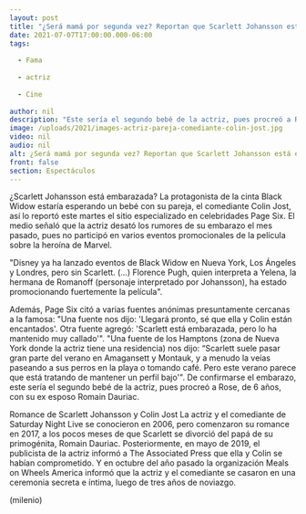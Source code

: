 ```yaml
---
layout: post
title: "¿Será mamá por segunda vez? Reportan que Scarlett Johansson está embarazada"
date: 2021-07-07T17:00:00.000-06:00
tags:
  
  - Fama
  
  - actriz
  
  - Cine
  
author: nil
description: "Este sería el segundo bebé de la actriz, pues procreó a Rose, de 6 años, con su ex esposo Romain Dauriac. "
image: /uploads/2021/images-actriz-pareja-comediante-colin-jost.jpg
video: nil
audio: nil
alt: ¿Será mamá por segunda vez? Reportan que Scarlett Johansson está embarazada
front: false
section: Espectáculos
---
```


¿Scarlett Johansson está embarazada? La protagonista de la cinta Black Widow estaría esperando un bebé con su pareja, el comediante Colin Jost, así lo reportó este martes el sitio especializado en celebridades Page Six.  El medio señaló que la actriz desató los rumores de su embarazo el mes pasado, pues no participó en varios eventos promocionales de la película sobre la heroína de Marvel.  

"Disney ya ha lanzado eventos de Black Widow en Nueva York, Los Ángeles y Londres, pero sin Scarlett. (…) Florence Pugh, quien interpreta a Yelena, la hermana de Romanoff (personaje interpretado por Johansson), ha estado promocionando fuertemente la película". 

Además, Page Six citó a varias fuentes anónimas presuntamente cercanas a la famosa: "Una fuente nos dijo: 'Llegará pronto, sé que ella y Colin están encantados'. Otra fuente agregó: 'Scarlett está embarazada, pero lo ha mantenido muy callado'". "Una fuente de los Hamptons (zona de Nueva York donde la actriz tiene una residencia) nos dijo: “Scarlett suele pasar gran parte del verano en Amagansett y Montauk, y a menudo la veías paseando a sus perros en la playa o tomando café. Pero este verano parece que está tratando de mantener un perfil bajo'". De confirmarse el embarazo, este sería el segundo bebé de la actriz, pues procreó a Rose, de 6 años, con su ex esposo Romain Dauriac. 

Romance de Scarlett Johansson y Colin Jost La actriz y el comediante de Saturday Night Live se conocieron en 2006, pero comenzaron su romance en 2017, a los pocos meses de que Scarlett se divorció del papá de su primogénita, Romain Dauriac. Posteriormente, en mayo de 2019, el publicista de la actriz informó a The Associated Press que ella y Colin se habían comprometido. Y en octubre del año pasado la organización Meals on Wheels America informó que la actriz y el comediante se casaron en una ceremonia secreta e íntima, luego de tres años de noviazgo.

(milenio)